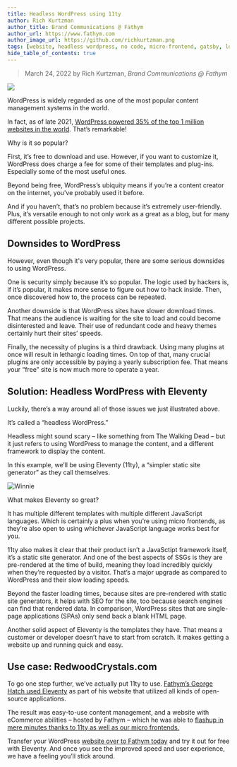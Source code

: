 ```yaml
---
title: Headless WordPress using 11ty
author: Rich Kurtzman
author_title: Brand Communications @ Fathym
author_url: https://www.fathym.com
author_image_url: https://github.com/richkurtzman.png
tags: [website, headless wordpress, no code, micro-frontend, gatsby, low code]
hide_table_of_contents: true
---
```


> March 24, 2022 by Rich Kurtzman, _Brand Communications @ Fathym_

![](/img/11tylogo.png)

WordPress is widely regarded as one of the most popular content management systems in the world.  

In fact, as of late 2021, [WordPress powered 35% of the top 1 million websites in the world](https://gracethemes.com/wordpress-is-still-the-most-popular-cms-choice-top-trends-in-2020-and-predictions-for-2021/). That’s remarkable! 

Why is it so popular?  

First, it’s free to download and use. However, if you want to customize it, WordPress does charge a fee for some of their templates and plug-ins. Especially some of the most useful ones. 

Beyond being free, WordPress’s ubiquity means if you’re a content creator on the internet, you’ve probably used it before.  

And if you haven’t, that’s no problem because it’s extremely user-friendly. Plus, it’s versatile enough to not only work as a great as a blog, but for many different possible projects.  

## Downsides to WordPress 

However, even though it's very popular, there are some serious downsides to using WordPress.  

One is security simply because it’s so popular. The logic used by hackers is, if it’s popular, it makes more sense to figure out how to hack inside. Then, once discovered how to, the process can be repeated.  

Another downside is that WordPress sites have slower download times. That means the audience is waiting for the site to load and could become disinterested and leave. Their use of redundant code and heavy themes certainly hurt their sites’ speeds.  

Finally, the necessity of plugins is a third drawback. Using many plugins at once will result in lethargic loading times. On top of that, many crucial plugins are only accessible by paying a yearly subscription fee. That means your “free” site is now much more to operate a year.  

## Solution: Headless WordPress with Eleventy 

Luckily, there’s a way around all of those issues we just illustrated above. 

It’s called a “headless WordPress.” 

Headless might sound scary – like something from The Walking Dead – but it just refers to using WordPress to manage the content, and a different framework to display the content. 

In this example, we’ll be using Eleventy (11ty), a “simpler static site generator” as they call themselves.  

![Winnie](/img/eleventy11ty.jpg)

What makes Eleventy so great?  

It has multiple different templates with multiple different JavaScript languages. Which is certainly a plus when you’re using micro frontends, as they’re also open to using whichever JavaScript language works best for you.  

11ty also makes it clear that their product isn’t a JavaSctipt framework itself, it’s a static site generator. And one of the best aspects of SSGs is they are pre-rendered at the time of build, meaning they load incredibly quickly when they’re requested by a visitor. That’s a major upgrade as compared to WordPress and their slow loading speeds.  

Beyond the faster loading times, because sites are pre-rendered with static site generators, it helps with SEO for the site, too because search engines can find that rendered data. In comparison, WordPress sites that are single-page applications (SPAs) only send back a blank HTML page.  

Another solid aspect of Eleventy is the templates they have. That means a customer or developer doesn’t have to start from scratch. It makes getting a website up and running quick and easy.  

## Use case: RedwoodCrystals.com 

To go one step further, we’ve actually put 11ty to use. [Fathym’s George Hatch used Eleventy](https://www.fathym.com/blog/articles/2021/december/2021-12-30-How-to-host-an-ecommerce-site-with-fathym) as part of his website that utilized all kinds of open-source applications.

The result was easy-to-use content management, and a website with eCommerce abilities – hosted by Fathym – which he was able to [flashup in mere minutes thanks to 11ty as well as our micro frontends.](https://www.fathym.com/blog/articles/2022/february/2022-02-23-flashup-use-case-redwood-crystals) 

Transfer your WordPress [website over to Fathym today](https://auth.fathym.com/fathymcloudprd.onmicrosoft.com/oauth2/v2.0/authorize?p=b2c_1_sign_up_sign_in&client_id=98f014f1-2547-4bcc-a583-3edc8f1190f2&redirect_uri=https%3A%2F%2Fwww.lowcodeunit.com%2F.oauth%2FB2C_1_SIGN_UP_SIGN_IN&response_type=id_token&scope=openid%20profile&response_mode=form_post&nonce=637789907534834707.OWNhMWZkZGMtODQ2NC00YTg0LWFjZWQtYjlkNzg0YTIzMDhkYTcxMzVkZmYtN2E2Mi00ZDRlLWIxODQtZjMxMjBkNWI2OTEx&state=CfDJ8C5COa2dn0dMrEVjdLxcXm-FCakeBxrXIOHa_lF_u0ckh9rvLFuKJ30MWBprExUQA_N5HmWWWPdxqWlni-KFqpg_jVjPahrQdGw79U0sMBN8dTvgrlAMeT9--L-7VgMBsZfFPAho9dcKUN1jO6lAaxL13PM1_vGer-vJc6tcpigRpNr5jcHtitGIKjexLmQqkIslp3MFKCKAi-5IiVd3JbpibPm4gbmDQpYtgstmG9SSlpjvEqJk_2AIqtMHkiojK3kE4WSc5mcYS3FQ3hiRqVQRPlL3jI7U3bUsqGYtLuoJr_St6mGBbHvGmB6M0MCeFn_G5LDsRzyHZhBWf9a1qo6dktz_kEcsAahYPLWjAI_2&x-client-SKU=ID_NETSTANDARD2_0&x-client-ver=6.11.1.0) and try it out for free with Eleventy. And once you see the improved speed and user experience, we have a feeling you’ll stick around. 